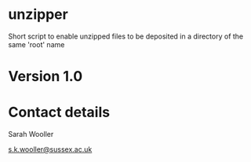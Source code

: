# unzipper #

Short script to enable unzipped files to be deposited in a directory of the same 'root' name

# Version 1.0 #

# Contact details #

Sarah Wooller

s.k.wooller@sussex.ac.uk
